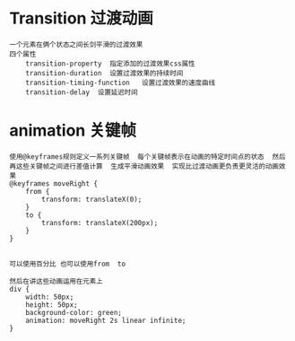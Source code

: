 # Transition   过渡动画
    一个元素在俩个状态之间长剑平滑的过渡效果 
    四个属性
        transition-property  指定添加的过渡效果css属性
        transition-duration  设置过渡效果的持续时间
        transition-timing-function   设置过渡效果的速度曲线   
        transition-delay  设置延迟时间

# animation  关键帧
    使用@keyframes规则定义一系列关键帧  每个关键帧表示在动画的特定时间点的状态  然后再这些关键帧之间进行差值计算  生成平滑动画效果  实现比过渡动画更负责更灵活的动画效果 
    @keyframes moveRight {
        from {
            transform: translateX(0);
        }
        to {
            transform: translateX(200px);
        }
    }


    可以使用百分比 也可以使用from  to

    然后在讲这些动画运用在元素上
    div {
        width: 50px;
        height: 50px;
        background-color: green;
        animation: moveRight 2s linear infinite;
    }
